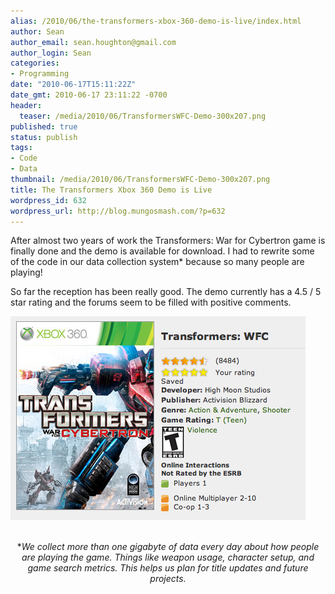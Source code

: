 ```yaml
---
alias: /2010/06/the-transformers-xbox-360-demo-is-live/index.html
author: Sean
author_email: sean.houghton@gmail.com
author_login: Sean
categories:
- Programming
date: "2010-06-17T15:11:22Z"
date_gmt: 2010-06-17 23:11:22 -0700
header:
  teaser: /media/2010/06/TransformersWFC-Demo-300x207.png
published: true
status: publish
tags:
- Code
- Data
thumbnail: /media/2010/06/TransformersWFC-Demo-300x207.png
title: The Transformers Xbox 360 Demo is Live
wordpress_id: 632
wordpress_url: http://blog.mungosmash.com/?p=632
---
```

After almost two years of work the Transformers: War for Cybertron game is finally done and the demo is available for download.  I had to rewrite some of the code in our data collection system* because so many people are playing!

So far the reception has been really good.  The demo currently has a 4.5 / 5 star rating and the forums seem to be filled with positive comments.

[![](TransformersWFC-Demo.png)](http://marketplace.xbox.com/en-US/games/offers/0ddf0001-0000-4000-8000-000041568885?cid=SLink)


<p style="text-align: center;">
<br />
*<em>We collect more than one gigabyte of data every day about how people are playing the game.  Things like weapon usage, character setup, and game search metrics.  This helps us plan for title updates and future projects.<br />
</em>

